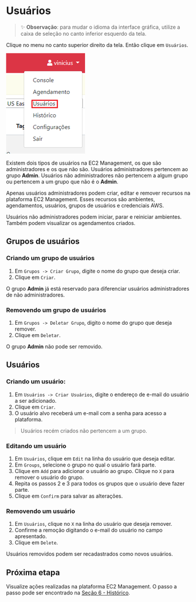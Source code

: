 # Usuários

> :sparkles: **Observação**: para mudar o idioma da interface gráfica, utilize a caixa de seleção no canto inferior esquerdo da tela.

Clique no menu no canto superior direito da tela. Então clique em `Usuários`.

![Menu de páginas](../images/users_menu.png)

Existem dois tipos de usuários na EC2 Management, os que são administradores e os que não são.
Usuários administradores pertencem ao grupo **Admin**.
Usuários não administradores não pertencem a algum grupo ou pertencem a um grupo que não é o **Admin**.

Apenas usuários administradores podem criar, editar e remover recursos na plataforma EC2 Management.
Esses recursos são ambientes, agendamentos, usuários, grupos de usuários e credenciais AWS.

Usuários não administradores podem iniciar, parar e reiniciar ambientes.
Também podem visualizar os agendamentos criados.

## Grupos de usuários

### Criando um grupo de usuários

1. Em `Grupos -> Criar Grupo`, digite o nome do grupo que deseja criar.
2. Clique em `Criar`.

O grupo **Admin** já está reservado para diferenciar usuários administradores de não administradores.

### Removendo um grupo de usuários

1. Em `Grupos -> Deletar Grupo`, digito o nome do grupo que deseja remover.
2. Clique em `Deletar`.

O grupo **Admin** não pode ser removido.

## Usuários

### Criando um usuário:

1. Em `Usuários -> Criar Usuários`, digite o endereço de e-mail do usuário a ser adicionado.
2. Clique em `Criar`.
3. O usuário alvo receberá um e-mail com a senha para acesso a plataforma.

> Usuários recém criados não pertencem a um grupo.

### Editando um usuário

1. Em `Usuários`, clique em `Edit` na linha do usuário que deseja editar.
2. Em `Groups`, selecione o grupo no qual o usuário fará parte.
3. Clique em `Add` para adicionar o usuário ao grupo. Clique no `X` para remover o usuário do grupo.
4. Repita os passos 2 e 3 para todos os grupos que o usuário deve fazer parte.
5. Clique em `Confirm` para salvar as alterações.

### Removendo um usuário

1. Em `Usuários`, clique no `X` na linha do usuário que deseja remover.
2. Confirme a remoção digitando o e-mail do usuário no campo apresentado.
3. Clique em `Delete`.

Usuários removidos podem ser recadastrados como novos usuários.

## Próxima etapa

Visualize ações realizadas na plataforma EC2 Management. O passo a passo pode ser encontrado na [Seção 6 - Histórico](../history/HISTORY.md).
